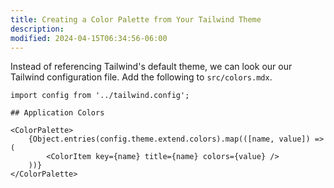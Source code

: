 ```yaml
---
title: Creating a Color Palette from Your Tailwind Theme
description:
modified: 2024-04-15T06:34:56-06:00
---
```


Instead of referencing Tailwind's default theme, we can look our our Tailwind configuration file. Add the following to `src/colors.mdx`.

```mdx
import config from '../tailwind.config';

## Application Colors

<ColorPalette>
	{Object.entries(config.theme.extend.colors).map(([name, value]) => (
		<ColorItem key={name} title={name} colors={value} />
	))}
</ColorPalette>
```
